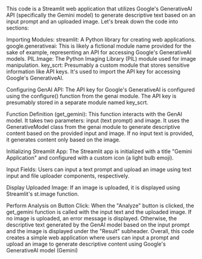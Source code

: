 This code is a Streamlit web application that utilizes Google's GenerativeAI API (specifically the Gemini model) to generate descriptive text based on an input prompt and an uploaded image. Let's break down the code into sections:

Importing Modules:
streamlit: A Python library for creating web applications.
google.generativeai: This is likely a fictional module name provided for the sake of example, representing an API for accessing Google's GenerativeAI models.
PIL.Image: The Python Imaging Library (PIL) module used for image manipulation.
key_scrt: Presumably a custom module that stores sensitive information like API keys. It's used to import the API key for accessing Google's GenerativeAI.

Configuring GenAI API:
The API key for Google's GenerativeAI is configured using the configure() function from the genai module. The API key is presumably stored in a separate module named key_scrt.

Function Definition (get_gemini):
This function interacts with the GenAI model. It takes two parameters: input (text prompt) and image. It uses the GenerativeModel class from the genai module to generate descriptive content based on the provided input and image. If no input text is provided, it generates content only based on the image.

Initializing Streamlit App:
The Streamlit app is initialized with a title "Gemini Application" and configured with a custom icon (a light bulb emoji).

Input Fields:
Users can input a text prompt and upload an image using text input and file uploader components, respectively.

Display Uploaded Image:
If an image is uploaded, it is displayed using Streamlit's st.image function.

Perform Analysis on Button Click:
When the "Analyze" button is clicked, the get_gemini function is called with the input text and the uploaded image. If no image is uploaded, an error message is displayed. Otherwise, the descriptive text generated by the GenAI model based on the input prompt and the image is displayed under the "Result" subheader.
Overall, this code creates a simple web application where users can input a prompt and upload an image to generate descriptive content using Google's GenerativeAI model (Gemini)
